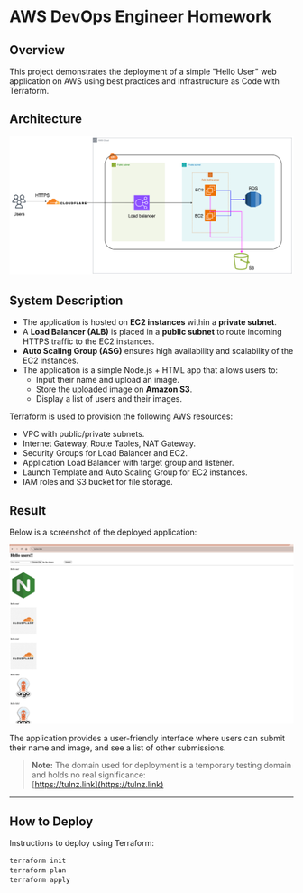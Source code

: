 # AWS DevOps Engineer Homework

## Overview

This project demonstrates the deployment of a simple "Hello User" web application on AWS using best practices and Infrastructure as Code with Terraform.

## Architecture

<!-- <p align="center">
  <img src="./image.png" alt="Architecture Diagram" width="900"/>
</p> -->

![Architecture Diagram](./image.png)

## System Description

- The application is hosted on **EC2 instances** within a **private subnet**.
- A **Load Balancer (ALB)** is placed in a **public subnet** to route incoming HTTPS traffic to the EC2 instances.
- **Auto Scaling Group (ASG)** ensures high availability and scalability of the EC2 instances.
- The application is a simple Node.js + HTML app that allows users to:
  - Input their name and upload an image.
  - Store the uploaded image on **Amazon S3**.
  - Display a list of users and their images.

Terraform is used to provision the following AWS resources:
- VPC with public/private subnets.
- Internet Gateway, Route Tables, NAT Gateway.
- Security Groups for Load Balancer and EC2.
- Application Load Balancer with target group and listener.
- Launch Template and Auto Scaling Group for EC2 instances.
- IAM roles and S3 bucket for file storage.

## Result

Below is a screenshot of the deployed application:

![Application Screenshot](./app.png)

The application provides a user-friendly interface where users can submit their name and image, and see a list of other submissions.

> **Note:** The domain used for deployment is a temporary testing domain and holds no real significance:  
> [https://tulnz.link](https://tulnz.link)

---

## How to Deploy

Instructions to deploy using Terraform:

```bash
terraform init
terraform plan
terraform apply
